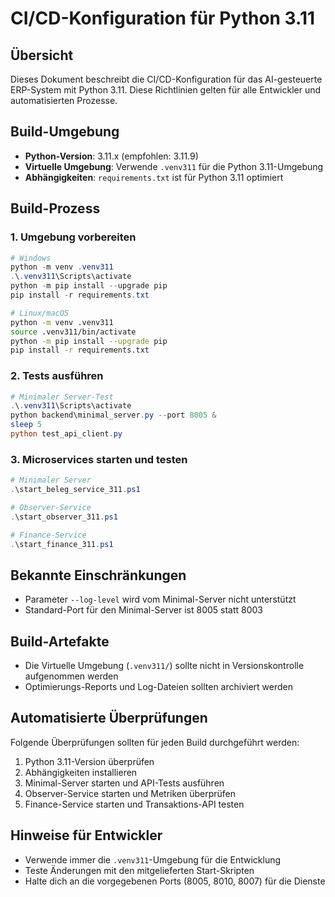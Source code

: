 # CI/CD-Konfiguration für Python 3.11

## Übersicht

Dieses Dokument beschreibt die CI/CD-Konfiguration für das AI-gesteuerte ERP-System mit Python 3.11. Diese Richtlinien gelten für alle Entwickler und automatisierten Prozesse.

## Build-Umgebung

- **Python-Version**: 3.11.x (empfohlen: 3.11.9)
- **Virtuelle Umgebung**: Verwende `.venv311` für die Python 3.11-Umgebung
- **Abhängigkeiten**: `requirements.txt` ist für Python 3.11 optimiert

## Build-Prozess

### 1. Umgebung vorbereiten

```powershell
# Windows
python -m venv .venv311
.\.venv311\Scripts\activate
python -m pip install --upgrade pip
pip install -r requirements.txt
```

```bash
# Linux/macOS
python -m venv .venv311
source .venv311/bin/activate
python -m pip install --upgrade pip
pip install -r requirements.txt
```

### 2. Tests ausführen

```powershell
# Minimaler Server-Test
.\.venv311\Scripts\activate
python backend\minimal_server.py --port 8005 & 
sleep 5
python test_api_client.py
```

### 3. Microservices starten und testen

```powershell
# Minimaler Server
.\start_beleg_service_311.ps1

# Observer-Service
.\start_observer_311.ps1

# Finance-Service
.\start_finance_311.ps1
```

## Bekannte Einschränkungen

- Parameter `--log-level` wird vom Minimal-Server nicht unterstützt
- Standard-Port für den Minimal-Server ist 8005 statt 8003

## Build-Artefakte

- Die Virtuelle Umgebung (`.venv311/`) sollte nicht in Versionskontrolle aufgenommen werden
- Optimierungs-Reports und Log-Dateien sollten archiviert werden

## Automatisierte Überprüfungen

Folgende Überprüfungen sollten für jeden Build durchgeführt werden:

1. Python 3.11-Version überprüfen
2. Abhängigkeiten installieren
3. Minimal-Server starten und API-Tests ausführen
4. Observer-Service starten und Metriken überprüfen
5. Finance-Service starten und Transaktions-API testen

## Hinweise für Entwickler

- Verwende immer die `.venv311`-Umgebung für die Entwicklung
- Teste Änderungen mit den mitgelieferten Start-Skripten
- Halte dich an die vorgegebenen Ports (8005, 8010, 8007) für die Dienste 